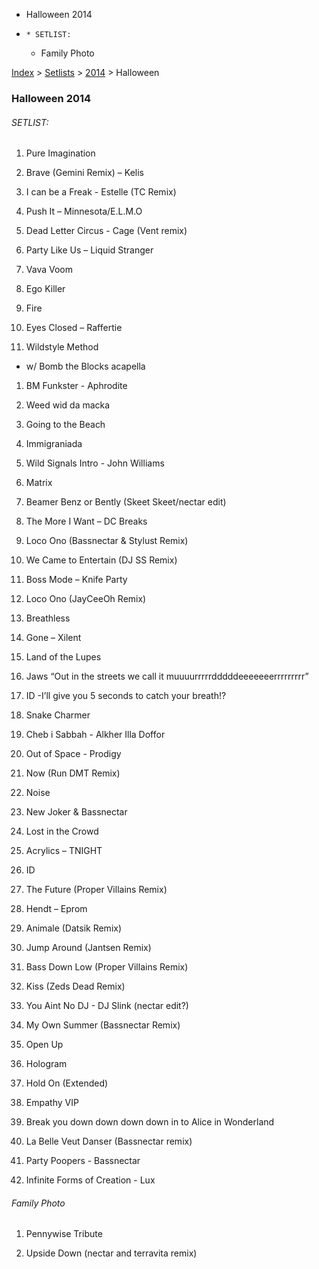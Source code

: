   * Halloween 2014
  *     * SETLIST:
    * Family Photo

[Index](https://www.reddit.com/r/bassnectar/wiki/index) >
[Setlists](https://www.reddit.com/r/bassnectar/wiki/interactive/setlists) >
[2014](https://www.reddit.com/r/bassnectar/wiki/interactive/setlists/2014) >
Halloween

### Halloween 2014

###### SETLIST:

  1. Pure Imagination

  2. Brave (Gemini Remix) – Kelis

  3. I can be a Freak - Estelle (TC Remix)

  4. Push It – Minnesota/E.L.M.O

  5. Dead Letter Circus - Cage (Vent remix)

  6. Party Like Us – Liquid Stranger

  7. Vava Voom

  8. Ego Killer

  9. Fire

  10. Eyes Closed – Raffertie

  11. Wildstyle Method

  * w/ Bomb the Blocks acapella

  1. BM Funkster - Aphrodite

  2. Weed wid da macka

  3. Going to the Beach

  4. Immigraniada

  5. Wild Signals Intro - John Williams

  6. Matrix

  7. Beamer Benz or Bently (Skeet Skeet/nectar edit)

  8. The More I Want – DC Breaks

  9. Loco Ono (Bassnectar & Stylust Remix)

  10. We Came to Entertain (DJ SS Remix)

  11. Boss Mode – Knife Party

  12. Loco Ono (JayCeeOh Remix)

  13. Breathless

  14. Gone – Xilent

  15. Land of the Lupes

  16. Jaws “Out in the streets we call it muuuurrrrrdddddeeeeeeerrrrrrrrr”

  17. ID -I’ll give you 5 seconds to catch your breath!?

  18. Snake Charmer

  19. Cheb i Sabbah - Alkher Illa Doffor

  20. Out of Space - Prodigy

  21. Now (Run DMT Remix)

  22. Noise

  23. New Joker & Bassnectar

  24. Lost in the Crowd

  25. Acrylics – TNIGHT

  26. ID

  27. The Future (Proper Villains Remix)

  28. Hendt – Eprom

  29. Animale (Datsik Remix)

  30. Jump Around (Jantsen Remix)

  31. Bass Down Low (Proper Villains Remix)

  32. Kiss (Zeds Dead Remix)

  33. You Aint No DJ - DJ Slink (nectar edit?)

  34. My Own Summer (Bassnectar Remix)

  35. Open Up

  36. Hologram

  37. Hold On (Extended)

  38. Empathy VIP

  39. Break you down down down down in to Alice in Wonderland

  40. La Belle Veut Danser (Bassnectar remix)

  41. Party Poopers - Bassnectar

  42. Infinite Forms of Creation - Lux

###### Family Photo

  1. Pennywise Tribute

  2. Upside Down (nectar and terravita remix) 


